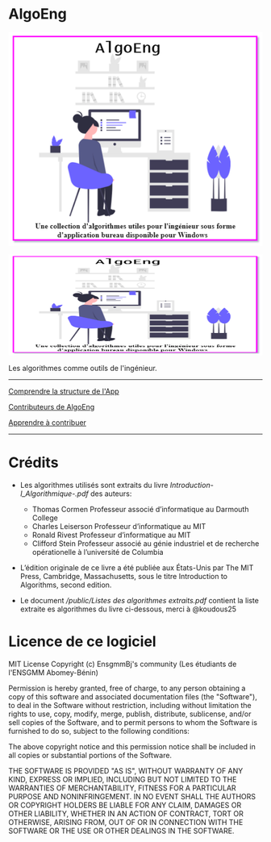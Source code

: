 # AlgoEng

![AlgoEng-brand](/public/AlgoEng-Brand.png)

<p align="center">
  <img width="600" height="200" src="./public/AlgoEng-Brand.png">
</p>

Les algorithmes comme outils de l'ingénieur.

---

[Comprendre la structure de l'App](DOCS.md)

[Contributeurs de AlgoEng](CONTRIBUTORS.md)

[Apprendre à contribuer](CONTRIBUTING.md)

---

# Crédits

- Les algorithmes utilisés sont extraits du livre _Introduction-l_Algorithmique-.pdf_
  des auteurs:

  - Thomas Cormen
    Professeur associé d’informatique au Darmouth College
  - Charles Leiserson
    Professeur d’informatique au MIT
  - Ronald Rivest
    Professeur d’informatique au MIT
  - Clifford Stein
    Professeur associé au génie industriel
    et de recherche opérationelle à l’université de Columbia

- L’édition originale de ce livre a été publiée aux États-Unis par The MIT Press, Cambridge,
  Massachusetts, sous le titre Introduction to Algorithms, second edition.

- Le document _/public/Listes des algorithmes extraits.pdf_ contient la liste extraite es algorithmes du livre ci-dessous, merci à @koudous25

# Licence de ce logiciel

MIT License
Copyright (c) EnsgmmBj's community (Les étudiants de l'ENSGMM Abomey-Bénin)

Permission is hereby granted, free of charge, to any person obtaining a copy of this software and associated documentation files (the "Software"), to deal in the Software without restriction, including without limitation the rights to use, copy, modify, merge, publish, distribute, sublicense, and/or sell copies of the Software, and to permit persons to whom the Software is furnished to do so, subject to the following conditions:

The above copyright notice and this permission notice shall be included in all copies or substantial portions of the Software.

THE SOFTWARE IS PROVIDED "AS IS", WITHOUT WARRANTY OF ANY KIND, EXPRESS OR IMPLIED, INCLUDING BUT NOT LIMITED TO THE WARRANTIES OF MERCHANTABILITY, FITNESS FOR A PARTICULAR PURPOSE AND NONINFRINGEMENT. IN NO EVENT SHALL THE AUTHORS OR COPYRIGHT HOLDERS BE LIABLE FOR ANY CLAIM, DAMAGES OR OTHER LIABILITY, WHETHER IN AN ACTION OF CONTRACT, TORT OR OTHERWISE, ARISING FROM, OUT OF OR IN CONNECTION WITH THE SOFTWARE OR THE USE OR OTHER DEALINGS IN THE SOFTWARE.
